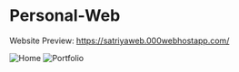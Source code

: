 # Personal-Web

Website Preview:
https://satriyaweb.000webhostapp.com/

![Home](https://user-images.githubusercontent.com/116284685/196972121-57e9c492-f8a7-4b7f-aa79-44eb4c146cb8.png)
![Portfolio](https://user-images.githubusercontent.com/116284685/196972142-2df20f38-cedc-416c-b5c8-5ea8d780f5bf.png)
